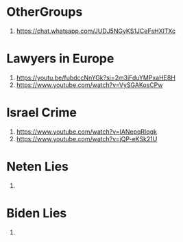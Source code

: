 # OtherGroups

1. https://chat.whatsapp.com/JUDJ5NGyKS1JCeFsHXlTXc

# Lawyers in Europe
1. https://youtu.be/fubdccNnYGk?si=2m3iFduYMPxaHE8H
4. https://www.youtube.com/watch?v=VySGAKosCPw

# Israel Crime
1. https://www.youtube.com/watch?v=IANepqRIqqk
2. https://www.youtube.com/watch?v=jQP-eKSk21U


# Neten Lies
1.
# Biden Lies
1. 



